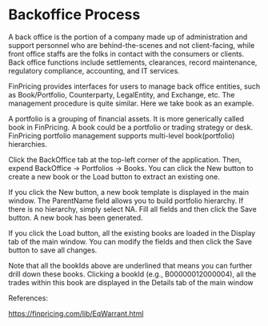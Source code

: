 # Backoffice Process

A back office is the portion of a company made up of administration and support personnel who are behind-the-scenes and not client-facing, while front office staffs are the folks in contact with the consumers or clients. Back office functions include settlements, clearances, record maintenance, regulatory compliance, accounting, and IT services. 

FinPricing provides interfaces for users to manage back office entities, such as Book/Portfolio, Counterparty, LegalEntity, and Exchange, etc. The management procedure is quite similar. Here we take book as an example.

A portfolio is a grouping of financial assets. It is more generically called book in FinPricing. A book could be a portfolio or trading strategy or desk. FinPricing portfolio management supports multi-level book(portfolio) hierarchies. 

Click the BackOffice tab at the top-left corner of the application. Then, expend BackOffice -> Portfolios -> Books. You can click the New button to create a new book or the Load button to extract an existing one.

If you click the New button, a new book template is displayed in the main window. The ParentName field allows you to build portfolio hierarchy. If there is no hierarchy, simply select NA. Fill all fields and then click the Save button. A new book has been generated.

If you click the Load button, all the existing books are loaded in the Display tab of the main window. You can modify the fields and then click the Save button to save all changes.

Note that all the bookIds above are underlined that means you can further drill down these books. Clicking a bookId (e.g., B00000012000004), all the trades within this book are displayed in the Details tab of the main window

References:

https://finpricing.com/lib/EqWarrant.html



